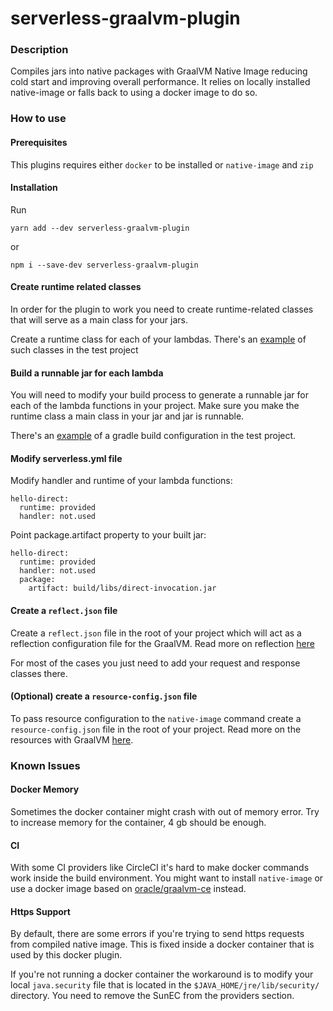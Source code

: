 # serverless-graalvm-plugin

### Description
Compiles jars into native packages with GraalVM Native Image reducing cold start and improving overall performance. It relies on locally installed native-image or falls back to using a docker image to do so.

### How to use
#### Prerequisites
This plugins requires either `docker` to be installed or `native-image` and `zip`

#### Installation
Run 

```yarn add --dev serverless-graalvm-plugin```

or 

```npm i --save-dev serverless-graalvm-plugin```

#### Create runtime related classes
In order for the plugin to work you need to create runtime-related classes that will serve as a main class for your jars.

Create a runtime class for each of your lambdas. There's an [example](https://github.com/ArsenyYankovsky/serverless-graalvm-plugin-test-project/blob/master/src/main/java/com/serverless/runtime/DirectInvocationRuntime.java) of such classes in the test project

#### Build a runnable jar for each lambda
You will need to modify your build process to generate a runnable jar for each of the lambda functions in your project. Make sure you make the runtime class a main class in your jar and jar is runnable.

There's an [example](https://github.com/ArsenyYankovsky/serverless-graalvm-plugin-test-project/blob/master/build.gradle) of a gradle build configuration in the test project.

#### Modify serverless.yml file

Modify handler and runtime of your lambda functions:

```
hello-direct:
  runtime: provided
  handler: not.used
```

Point package.artifact property to your built jar:

```
hello-direct:
  runtime: provided
  handler: not.used
  package:
    artifact: build/libs/direct-invocation.jar
```

#### Create a `reflect.json` file
Create a `reflect.json` file in the root of your project which will act as a reflection configuration file for the GraalVM. 
Read more on reflection [here](https://github.com/oracle/graal/blob/master/substratevm/REFLECTION.md)

For most of the cases you just need to add your request and response classes there.

#### (Optional) create a `resource-config.json` file
To pass resource configuration to the `native-image` command create a `resource-config.json` file in the root of your project. 
Read more on the resources with GraalVM [here](https://github.com/oracle/graal/blob/master/substratevm/RESOURCES.md).

### Known Issues

#### Docker Memory

Sometimes the docker container might crash with out of memory error. Try to increase memory for the container, 4 gb should be enough.

#### CI 

With some CI providers like CircleCI it's hard to make docker commands work inside the build environment. 
You might want to install `native-image` or use a docker image based on [oracle/graalvm-ce](https://hub.docker.com/r/oracle/graalvm-ce/) instead.

#### Https Support

By default, there are some errors if you're trying to send https requests from compiled native image. This is fixed inside a docker container that is used by this docker plugin. 

If you're not running a docker container the workaround is to modify your local `java.security` 
file that is located in the `$JAVA_HOME/jre/lib/security/` directory. You need to remove the SunEC from the providers section.
